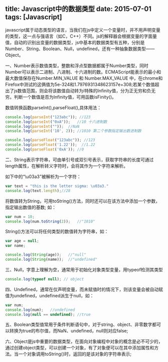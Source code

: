 title: Javascript中的数据类型
date: 2015-07-01
tags: [Javascript]
---
javascript属于动态类型的语言，当我们在js中定义一个变量时，并不用声明变量的类型，这一点与强语言（如C，C++）不同。js的解释器会根据变量的字面量值，自动的识别出变量的数据类型，js中基本的数据类型有五种，分别是Number、String、Boolean、Null，undefined，还有一种抽象数据类型——Object。

一、Number表示数值类型，整数和浮点型数据都属于Number类型，同时Number可以表示二进制、八进制、十六进制的数。ECMAScript能表示的最小和最大数值保存在Number.MIN_VALUE 和 Number.MAX_VALUE 中，在chrome和Firefox中测试的这俩值为5e-324和1.7976931348623157e+308;若某个数值超出了js数值范围，则会将该数值自动转为i特殊的Infinity值，分为正无穷和负无穷。判断一个数值是否为Infinity值，可用函数isFinity()。

数值转换函数parseInt(),parseFloat(),具体用法：

``` js
console.log(parseInt("123abc")); //123
console.log(parseInt("0xA"));	//10 十六进制数
console.log(parseInt(""));	//NaN
console.log(parseInt('10', 2));	//1010 第二个参数指定输出数进制数
```
``` js
console.log(parseFloat("123abc")); //123
console.log(parseFloat('1.22'));  //1.22 
console.log(parseFloat('0xA')); //0
```
 
二、String表示字符串，可由单引号或双引号表示，获取字符串的长度可通过length属性，在解析转义字符时，会将其作为一个字符来解析。

如下中的“\u03a3”被解析为一个字符：
``` js
var text = "this is the letter sigma: \u03a3."
console.log(text.length);//28	
```

将数值转为String，可用toString()方法，同时还可以在该方法中添加一个参数，指定输出数值的基数;
如：
``` js
var num = 10;
console.log(num.toString(2));	//"1010"
```
String()方法可以将任何类型的数值转为字符串，如：

``` js
var age = null;
var name;

console.log(String(age));	//"null"
console.log(String(name));	//"undefined"
```
<!-- more -->
三、Null，字意上理解为空，通常用于初始化对象类型变量，用typeof检测其类型

``` js
console.log(typeof null); // object
```
四、Undefined，通常在仅声明变量，而未赋值时的情况下，则该变量会被自动赋值为undefined，undefined派生于null，如：

``` js
var num;
console.log(num);	//undefined	
console.log(null == undefined); //true
```
五、Boolean类型值常用于条件判断语句中，对于string、object、非零数字都可以转换为true的布尔值，而NaN、undefined，null则对应false;
 
六、Object是js中重要的数据类型，在面向对象编程中对象的概念是必不可少的，通过创建object类型，可以创建一个对象，有了对象便可以在其中添加属性和方法。当一个对象调用toString()时，返回的是该对象的字符串表示;

